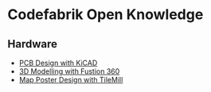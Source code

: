 # Codefabrik Open Knowledge

## Hardware

* [PCB Design with KiCAD](hardware/kicad/README.md)
* [3D Modelling with Fustion 360](hardware/fusion360/README.md)
* [Map Poster Design with TileMill](hardware/tilemill/README.md)
